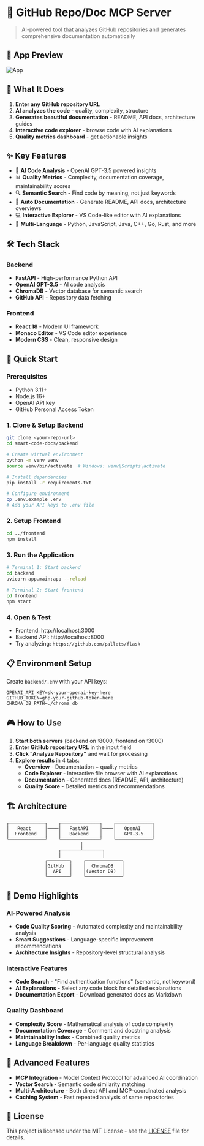 
# 🚀 GitHub Repo/Doc MCP Server

> AI-powered tool that analyzes GitHub repositories and generates comprehensive documentation automatically

## 📸 App Preview

![App](app-ui.png)


## 🎯 What It Does

1. **Enter any GitHub repository URL**
2. **AI analyzes the code** - quality, complexity, structure
3. **Generates beautiful documentation** - README, API docs, architecture guides
4. **Interactive code explorer** - browse code with AI explanations
5. **Quality metrics dashboard** - get actionable insights

## ✨ Key Features

- 🤖 **AI Code Analysis** - OpenAI GPT-3.5 powered insights
- 📊 **Quality Metrics** - Complexity, documentation coverage, maintainability scores
- 🔍 **Semantic Search** - Find code by meaning, not just keywords
- 📝 **Auto Documentation** - Generate README, API docs, architecture overviews
- 💻 **Interactive Explorer** - VS Code-like editor with AI explanations
- 🎯 **Multi-Language** - Python, JavaScript, Java, C++, Go, Rust, and more

## 🛠️ Tech Stack

### Backend
- **FastAPI** - High-performance Python API
- **OpenAI GPT-3.5** - AI code analysis
- **ChromaDB** - Vector database for semantic search
- **GitHub API** - Repository data fetching

### Frontend  
- **React 18** - Modern UI framework
- **Monaco Editor** - VS Code editor experience
- **Modern CSS** - Clean, responsive design

## 🚀 Quick Start

### Prerequisites
- Python 3.11+
- Node.js 16+
- OpenAI API key
- GitHub Personal Access Token

### 1. Clone & Setup Backend
```bash
git clone <your-repo-url>
cd smart-code-docs/backend

# Create virtual environment
python -m venv venv
source venv/bin/activate  # Windows: venv\Scripts\activate

# Install dependencies
pip install -r requirements.txt

# Configure environment
cp .env.example .env
# Add your API keys to .env file
```

### 2. Setup Frontend
```bash
cd ../frontend
npm install
```

### 3. Run the Application
```bash
# Terminal 1: Start backend
cd backend
uvicorn app.main:app --reload

# Terminal 2: Start frontend  
cd frontend
npm start
```

### 4. Open & Test
- Frontend: http://localhost:3000
- Backend API: http://localhost:8000
- Try analyzing: `https://github.com/pallets/flask`

## 📋 Environment Setup

Create `backend/.env` with your API keys:
```env
OPENAI_API_KEY=sk-your-openai-key-here
GITHUB_TOKEN=ghp-your-github-token-here
CHROMA_DB_PATH=./chroma_db
```

## 🎮 How to Use

1. **Start both servers** (backend on :8000, frontend on :3000)
2. **Enter GitHub repository URL** in the input field
3. **Click "Analyze Repository"** and wait for processing
4. **Explore results** in 4 tabs:
   - **Overview** - Documentation + quality metrics
   - **Code Explorer** - Interactive file browser with AI explanations
   - **Documentation** - Generated docs (README, API, architecture)
   - **Quality Score** - Detailed metrics and recommendations

## 🏗️ Architecture

```
┌─────────────┐    ┌──────────────┐    ┌─────────────┐
│   React     │────│   FastAPI    │────│   OpenAI    │
│  Frontend   │    │   Backend    │    │   GPT-3.5   │
└─────────────┘    └──────────────┘    └─────────────┘
                           │
                   ┌───────┴───────┐
                   │               │
              ┌────────┐    ┌─────────────┐
              │GitHub  │    │  ChromaDB   │
              │  API   │    │(Vector DB)  │
              └────────┘    └─────────────┘
```

## 🎯 Demo Highlights

### AI-Powered Analysis
- **Code Quality Scoring** - Automated complexity and maintainability analysis
- **Smart Suggestions** - Language-specific improvement recommendations
- **Architecture Insights** - Repository-level structural analysis

### Interactive Features
- **Code Search** - "Find authentication functions" (semantic, not keyword)
- **AI Explanations** - Select any code block for detailed explanations  
- **Documentation Export** - Download generated docs as Markdown

### Quality Dashboard
- **Complexity Score** - Mathematical analysis of code complexity
- **Documentation Coverage** - Comment and docstring analysis
- **Maintainability Index** - Combined quality metrics
- **Language Breakdown** - Per-language quality statistics


## 🚧 Advanced Features

- **MCP Integration** - Model Context Protocol for advanced AI coordination
- **Vector Search** - Semantic code similarity matching
- **Multi-Architecture** - Both direct API and MCP-coordinated analysis
- **Caching System** - Fast repeated analysis of same repositories

## 📄 License

This project is licensed under the MIT License - see the [LICENSE](LICENSE) file for details.
